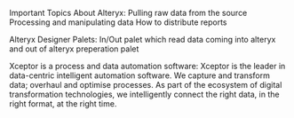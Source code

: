 Important Topics About Alteryx:
Pulling raw data from the source 
Processing and manipulating data 
How to distribute reports

Alteryx Designer Palets:
In/Out palet which read data coming into alteryx and out of alteryx 
preperation palet 

Xceptor is a process and data automation software:
Xceptor is the leader in data-centric intelligent automation software. We capture and transform data; overhaul and optimise processes. As part of the ecosystem of digital transformation technologies, we intelligently connect the right data, in the right format, at the right time.

